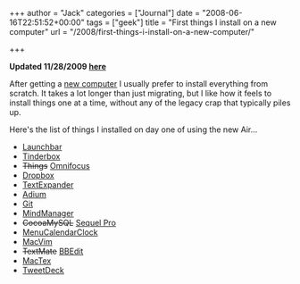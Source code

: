 +++
author = "Jack"
categories = ["Journal"]
date = "2008-06-16T22:51:52+00:00"
tags = ["geek"]
title = "First things I install on a new computer"
url = "/2008/first-things-i-install-on-a-new-computer/"

+++

**Updated 11/28/2009 [here][1]**

After getting a [new computer][2] I usually prefer to install everything from scratch. It takes a lot longer than just migrating, but I like how it feels to install things one at a time, without any of the legacy crap that typically piles up.

Here's the list of things I installed on day one of using the new Air&#8230;

  * [Launchbar][3]
  * [Tinderbox][4]
  * <del datetime="2008-12-25T14:12:41+00:00">Things</del> [Omnifocus][5]
  * [Dropbox][6]
  * [TextExpander][7]
  * [Adium][8]
  * [Git][9]
  * [MindManager][10]
  * <del datetime="2008-12-25T14:12:41+00:00">CocoaMySQL</del> [Sequel Pro][11]
  * [MenuCalendarClock][12]
  * [MacVim][13]
  * <del datetime="2008-12-25T14:12:41+00:00">TextMate</del> [BBEdit][14]
  * [MacTex][15]
  * [TweetDeck][16]

 [1]: https://jackbaty.com/2009/11/things-i-install-on-a-new-computer-revisited-fall-2009/
 [2]: https://jackbaty.com/go/blog/entry/macbook-air/
 [3]: http://www.obdev.at/products/launchbar/
 [4]: http://eastgate.com/Tinderbox
 [5]: http://www.omnigroup.com/applications/omnifocus/
 [6]: http://www.getdropbox.com
 [7]: http://www.smileonmymac.com/TextExpander/
 [8]: http://www.adiumx.com/
 [9]: http://git.or.cz/
 [10]: http://www.mindjet.com/products/mindmanager/mac/default.aspx
 [11]: http://www.sequelpro.com/
 [12]: http://www.objectpark.net/mcc.html
 [13]: http://code.google.com/p/macvim/
 [14]: http://www.barebones.com/products/bbedit/
 [15]: http://www.tug.org/mactex/
 [16]: http://www.tweetdeck.com/